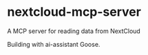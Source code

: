 # nextcloud-mcp-server
A MCP server for reading data from NextCloud

Building with ai-assistant Goose. 
